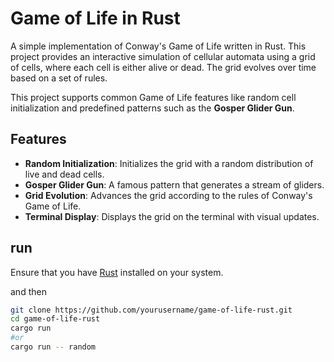 # Game of Life in Rust

A simple implementation of Conway's Game of Life written in Rust. This project provides an interactive simulation of cellular automata using a grid of cells, where each cell is either alive or dead. The grid evolves over time based on a set of rules.

This project supports common Game of Life features like random cell initialization and predefined patterns such as the **Gosper Glider Gun**.

## Features

- **Random Initialization**: Initializes the grid with a random distribution of live and dead cells.
- **Gosper Glider Gun**: A famous pattern that generates a stream of gliders.
- **Grid Evolution**: Advances the grid according to the rules of Conway's Game of Life.
- **Terminal Display**: Displays the grid on the terminal with visual updates.

## run

Ensure that you have [Rust](https://www.rust-lang.org/) installed on your system.

and then
   ```bash
   git clone https://github.com/yourusername/game-of-life-rust.git
   cd game-of-life-rust
   cargo run 
   #or
   cargo run -- random
```

